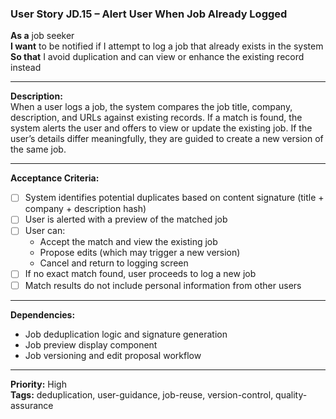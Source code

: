 ### User Story JD.15 – Alert User When Job Already Logged

**As a** job seeker  
**I want** to be notified if I attempt to log a job that already exists in the system  
**So that** I avoid duplication and can view or enhance the existing record instead

---

**Description:**  
When a user logs a job, the system compares the job title, company, description, and URLs against existing records. If a match is found, the system alerts the user and offers to view or update the existing job. If the user’s details differ meaningfully, they are guided to create a new version of the same job.

---

**Acceptance Criteria:**
- [ ] System identifies potential duplicates based on content signature (title + company + description hash)
- [ ] User is alerted with a preview of the matched job
- [ ] User can:
  - Accept the match and view the existing job
  - Propose edits (which may trigger a new version)
  - Cancel and return to logging screen
- [ ] If no exact match found, user proceeds to log a new job
- [ ] Match results do not include personal information from other users

---

**Dependencies:**
- Job deduplication logic and signature generation
- Job preview display component
- Job versioning and edit proposal workflow

---

**Priority:** High  
**Tags:** deduplication, user-guidance, job-reuse, version-control, quality-assurance
